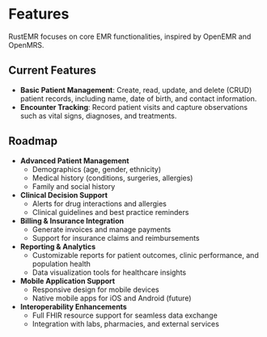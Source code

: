 # Features

RustEMR focuses on core EMR functionalities, inspired by OpenEMR and OpenMRS.

## Current Features

- **Basic Patient Management**: Create, read, update, and delete (CRUD) patient records, including name, date of birth, and contact information.
- **Encounter Tracking**: Record patient visits and capture observations such as vital signs, diagnoses, and treatments.

## Roadmap

- **Advanced Patient Management**
  - Demographics (age, gender, ethnicity)
  - Medical history (conditions, surgeries, allergies)
  - Family and social history
- **Clinical Decision Support**
  - Alerts for drug interactions and allergies
  - Clinical guidelines and best practice reminders
- **Billing & Insurance Integration**
  - Generate invoices and manage payments
  - Support for insurance claims and reimbursements
- **Reporting & Analytics**
  - Customizable reports for patient outcomes, clinic performance, and population health
  - Data visualization tools for healthcare insights
- **Mobile Application Support**
  - Responsive design for mobile devices
  - Native mobile apps for iOS and Android (future)
- **Interoperability Enhancements**
  - Full FHIR resource support for seamless data exchange
  - Integration with labs, pharmacies, and external services
